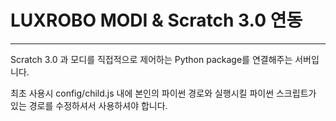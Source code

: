 # LUXROBO MODI & Scratch 3.0 연동
---

Scratch 3.0 과 모디를 직접적으로 제어하는 Python package를 연결해주는 서버입니다.

최초 사용시 config/child.js 내에 본인의 파이썬 경로와 실행시킬 파이썬 스크립트가 있는 경로를 수정하셔서 사용하셔야 합니다.

